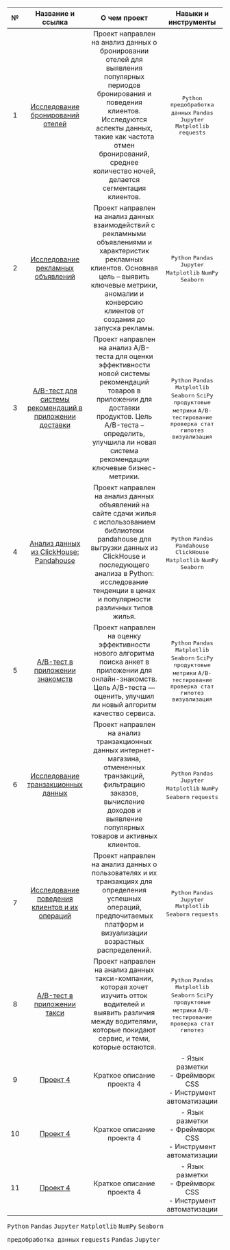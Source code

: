 | № | Название и ссылка | О чем проект | Навыки и инструменты |
| :---: | :---: | :---: | :---: |
| 1 | [Исследование бронирований отелей](https://github.com/theoldvalyria/Python_Projects/tree/main/hotel_booling_analysis) | Проект направлен на анализ данных о бронировании отелей для выявления популярных периодов бронирования и поведения клиентов. Исследуются аспекты данных, такие как частота отмен бронирований, среднее количество ночей, делается сегментация клиентов. | <kbd>Python</kbd> <kbd>предобработка данных</kbd> <kbd>Pandas</kbd> <kbd>Jupyter</kbd> <kbd>Matplotlib</kbd> <kbd>requests</kbd>|
| 2 | [Исследование рекламных объявлений](https://github.com/theoldvalyria/Python_Projects/tree/main/ads_data_analysis) | Проект направлен на анализ данных взаимодействий с рекламными объявлениями и характеристик рекламных клиентов. Основная цель – выявить ключевые метрики, аномалии и конверсию клиентов от создания до запуска рекламы. | <kbd>Python</kbd> <kbd>Pandas</kbd> <kbd>Jupyter</kbd> <kbd>Matplotlib</kbd> <kbd>NumPy</kbd> <kbd>Seaborn</kbd> |
| 3 | [A/B-тест для системы рекомендаций в приложении доставки](https://github.com/theoldvalyria/Python_Projects/tree/main/ab_test_food_delivery) | Проект направлен на анализ A/B-теста для оценки эффективности новой системы рекомендаций товаров в приложении для доставки продуктов. Цель A/B-теста – определить, улучшила ли новая система рекомендации ключевые бизнес-метрики. | <kbd>Python</kbd> <kbd>Pandas</kbd> <kbd>Matplotlib</kbd> <kbd>Seaborn</kbd> <kbd>SciPy</kbd> <kbd>продуктовые метрики</kbd> <kbd>A/B-тестирование</kbd> <kbd>проверка стат гипотез</kbd> <kbd>визуализация</kbd> |
| 4 | [Анализ данных из ClickHouse: Pandahouse](https://github.com/theoldvalyria/Python_Projects/tree/main/ETL_python_clickhouse) | Проект направлен на анализ данных объявлений на сайте сдачи жилья с использованием библиотеки pandahouse для выгрузки данных из ClickHouse и последующего анализа в Python: исследование тенденции в ценах и популярности различных типов жилья. | <kbd>Python</kbd> <kbd>Pandas</kbd> <kbd>Pandahouse</kbd> <kbd>ClickHouse</kbd> <kbd>Matplotlib</kbd> <kbd>NumPy</kbd> <kbd>Seaborn</kbd> |
| 5 | [A/B-тест в приложении знакомств](https://github.com/theoldvalyria/Python_Projects/tree/main/dating_app_abtest) | Проект направлен на оценку эффективности нового алгоритма поиска анкет в приложении для онлайн-знакомств. Цель A/B-теста — оценить, улучшил ли новый алгоритм качество сервиса. | <kbd>Python</kbd> <kbd>Pandas</kbd> <kbd>Matplotlib</kbd> <kbd>Seaborn</kbd> <kbd>SciPy</kbd> <kbd>продуктовые метрики</kbd> <kbd>A/B-тестирование</kbd> <kbd>проверка стат гипотез</kbd> <kbd>визуализация</kbd> |
| 6 | [Исследование транзакционных данных](https://github.com/theoldvalyria/Python_Projects/tree/main/retail_analysis) | Проект направлен на анализ транзакционных данных интернет-магазина, отмененных транзакций, фильтрацию заказов, вычисление доходов и выявление популярных товаров и активных клиентов. | <kbd>Python</kbd> <kbd>Pandas</kbd> <kbd>Jupyter</kbd> <kbd>Matplotlib</kbd> <kbd>NumPy</kbd> <kbd>Seaborn</kbd> <kbd>requests</kbd> |
| 7 | [Исследование поведения клиентов и их операций](https://github.com/theoldvalyria/Python_Projects/tree/main/client_analysis) | Проект направлен на анализ данных о пользователях и их транзакциях для определения успешных операций, предпочитаемых платформ и визуализации возрастных распределений. |  <kbd>Python</kbd> <kbd>Pandas</kbd> <kbd>Jupyter</kbd> <kbd>Matplotlib</kbd> <kbd>Seaborn</kbd> <kbd>requests</kbd> |
| 8 | [A/B-тест в приложении такси](https://github.com/theoldvalyria/Python_Projects/tree/main/abtest_taxi_app) | Проект направлен на анализ данных такси-компании, которая хочет изучить отток водителей и выявить различия между водителями, которые покидают сервис, и теми, которые остаются. |<kbd>Python</kbd> <kbd>Pandas</kbd> <kbd>Matplotlib</kbd> <kbd>Seaborn</kbd> <kbd>SciPy</kbd> <kbd>продуктовые метрики</kbd> <kbd>A/B-тестирование</kbd> <kbd>проверка стат гипотез</kbd> |
| 9 | [Проект 4](https://example.com/project4) | Краткое описание проекта 4 | - Язык разметки<br>- Фреймворк CSS<br>- Инструмент автоматизации |
| 10 | [Проект 4](https://example.com/project4) | Краткое описание проекта 4 | - Язык разметки<br>- Фреймворк CSS<br>- Инструмент автоматизации |
| 11 | [Проект 4](https://example.com/project4) | Краткое описание проекта 4 | - Язык разметки<br>- Фреймворк CSS<br>- Инструмент автоматизации |









<kbd>Python</kbd> <kbd>Pandas</kbd> <kbd>Jupyter</kbd> <kbd>Matplotlib</kbd> <kbd>NumPy</kbd> <kbd>Seaborn</kbd>

  <kbd>предобработка данных</kbd> <kbd>requests</kbd> <kbd>Pandas</kbd> <kbd>Jupyter</kbd>
